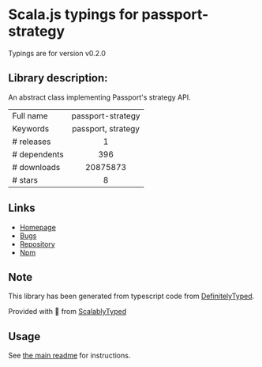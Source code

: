 
# Scala.js typings for passport-strategy

Typings are for version v0.2.0

## Library description:
An abstract class implementing Passport's strategy API.

|                    |                 |
| ------------------ | :-------------: |
| Full name          | passport-strategy |
| Keywords           | passport, strategy |
| # releases         | 1 |
| # dependents       | 396 |
| # downloads        | 20875873 |
| # stars            | 8 |

## Links
- [Homepage](https://github.com/jaredhanson/passport-strategy#readme)
- [Bugs](http://github.com/jaredhanson/passport-strategy/issues)
- [Repository](https://github.com/jaredhanson/passport-strategy)
- [Npm](https://www.npmjs.com/package/passport-strategy)
    


## Note
This library has been generated from typescript code from [DefinitelyTyped](https://definitelytyped.org).

Provided with :purple_heart: from [ScalablyTyped](https://github.com/oyvindberg/ScalablyTyped)

## Usage
See [the main readme](../../readme.md) for instructions.


